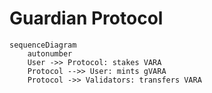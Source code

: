 # Guardian Protocol

```mermaid
sequenceDiagram
    autonumber
    User ->> Protocol: stakes VARA
    Protocol -->> User: mints gVARA
    Protocol ->> Validators: transfers VARA
```
